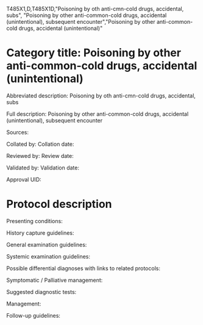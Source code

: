 T485X1,D,T485X1D,"Poisoning by oth anti-cmn-cold drugs, accidental, subs", "Poisoning by other anti-common-cold drugs, accidental (unintentional), subsequent encounter","Poisoning by other anti-common-cold drugs, accidental (unintentional)"
# Category title: Poisoning by other anti-common-cold drugs, accidental (unintentional)

Abbreviated description: Poisoning by oth anti-cmn-cold drugs, accidental, subs

Full description: Poisoning by other anti-common-cold drugs, accidental (unintentional), subsequent encounter

Sources:

Collated by:
Collation date:

Reviewed by:
Review date:

Validated by:
Validation date:

Approval UID:

# Protocol description

Presenting conditions:

History capture guidelines:

General examination guidelines:

Systemic examination guidelines:

Possible differential diagnoses with links to related protocols:

Symptomatic / Palliative management:

Suggested diagnostic tests:

Management:

Follow-up guidelines:
